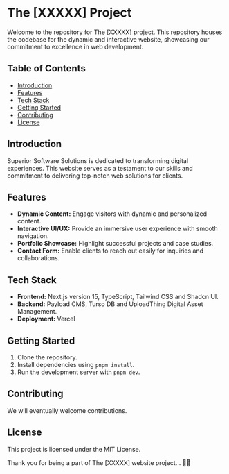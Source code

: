 # The [XXXXX] Project

Welcome to the repository for The [XXXXX] project. This repository houses the codebase for the dynamic and interactive website, showcasing our
commitment to excellence in web development.

## Table of Contents

- [Introduction](#introduction)
- [Features](#features)
- [Tech Stack](#tech-stack)
- [Getting Started](#getting-started)
- [Contributing](#contributing)
- [License](#license)

## Introduction

Superior Software Solutions is dedicated to transforming digital experiences. This website serves as a testament to our skills and commitment to
delivering top-notch web solutions for clients.

## Features

- **Dynamic Content:** Engage visitors with dynamic and personalized content.
- **Interactive UI/UX:** Provide an immersive user experience with smooth navigation.
- **Portfolio Showcase:** Highlight successful projects and case studies.
- **Contact Form:** Enable clients to reach out easily for inquiries and collaborations.

## Tech Stack

- **Frontend:** Next.js version 15, TypeScript, Tailwind CSS and Shadcn UI.
- **Backend:** Payload CMS, Turso DB and UploadThing Digital Asset Management.
- **Deployment:** Vercel

## Getting Started

1. Clone the repository.
2. Install dependencies using `pnpm install`.
3. Run the development server with `pnpm dev`.

## Contributing

We will eventually welcome contributions.

## License

This project is licensed under the MIT License.

Thank you for being a part of The [XXXXX] website project... 🚀✨
